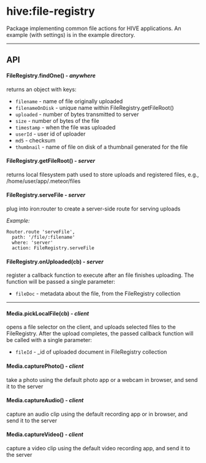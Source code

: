 # hive:file-registry
Package implementing common file actions for HIVE applications. An example (with settings) is in the example directory.

---

## API

#### FileRegistry.findOne() - _anywhere_
returns an object with keys:
  * `filename` - name of file originally uploaded
  * `filenameOnDisk` - unique name within FileRegistry.getFileRoot()
  * `uploaded` - number of bytes transmitted to server
  * `size` - number of bytes of the file
  * `timestamp` - when the file was uploaded
  * `userId` - user id of uploader
  * `md5` - checksum
  * `thumbnail` - name of file on disk of a thumbnail generated for the file


#### FileRegistry.getFileRoot() - _server_
returns local filesystem path used to store uploads and registered files, e.g., /home/user/app/.meteor/files


#### FileRegistry.serveFile - _server_
plug into iron:router to create a server-side route for serving uploads

_Example:_

    Router.route 'serveFile',
      path: '/file/:filename'
      where: 'server'
      action: FileRegistry.serveFile

#### FileRegistry.onUploaded(cb) - _server_
register a callback function to execute after an file finishes uploading.  The function will be passed a single parameter:
  * `fileDoc` - metadata about the file, from the FileRegistry collection

---

#### Media.pickLocalFile(cb) - _client_
opens a file selector on the client, and uploads selected files to the FileRegistry.  After the upload completes, the passed callback function will be called with a single parameter:
  * `fileId` - _id of uploaded document in FileRegistry collection

#### Media.capturePhoto() - _client_
take a photo using the default photo app or a webcam in browser, and send it to the server

#### Media.captureAudio() - _client_
capture an audio clip using the default recording app or in browser, and send it to the server

#### Media.captureVideo() - _client_
capture a video clip using the default video recording app, and send it to the server


